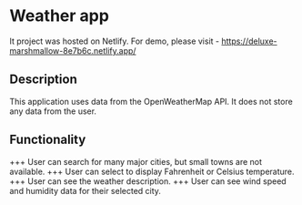 # Weather app
It project was hosted on Netlify. For demo, please visit - https://deluxe-marshmallow-8e7b6c.netlify.app/

## Description
This application uses data from the OpenWeatherMap API. It does not store any data from the user.

## Functionality
+++ User can search for many major cities, but small towns are not available.
+++ User can select to display Fahrenheit or Celsius temperature.
+++ User can see the weather description.
+++ User can see wind speed and humidity data for their selected city.
